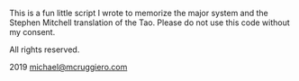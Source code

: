 This is a fun little script I wrote to memorize the major system and the Stephen
Mitchell translation of the Tao. Please do not use this code without my consent.

All rights reserved.


2019
michael@mcruggiero.com
